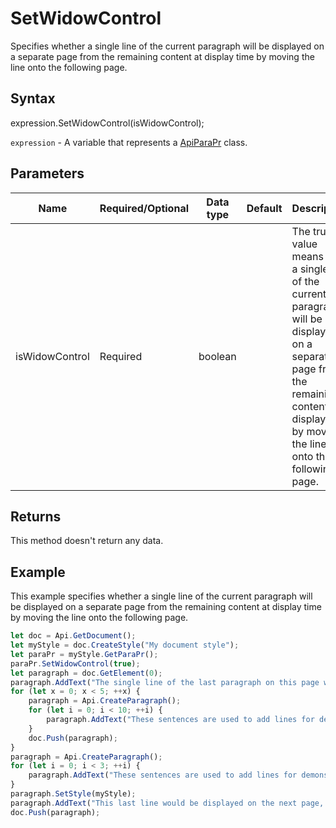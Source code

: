 # SetWidowControl

Specifies whether a single line of the current paragraph will be displayed on a separate page from the remaining content at display time by moving the line onto the following page.

## Syntax

expression.SetWidowControl(isWidowControl);

`expression` - A variable that represents a [ApiParaPr](../ApiParaPr.md) class.

## Parameters

| **Name** | **Required/Optional** | **Data type** | **Default** | **Description** |
| ------------- | ------------- | ------------- | ------------- | ------------- |
| isWidowControl | Required | boolean |  | The true value means that a single line of the current paragraph will be displayed on a separate page from the remaining content at display time by moving the line onto the following page. |

## Returns

This method doesn't return any data.

## Example

This example specifies whether a single line of the current paragraph will be displayed on a separate page from the remaining content at display time by moving the line onto the following page.

```javascript
let doc = Api.GetDocument();
let myStyle = doc.CreateStyle("My document style");
let paraPr = myStyle.GetParaPr();
paraPr.SetWidowControl(true);
let paragraph = doc.GetElement(0);
paragraph.AddText("The single line of the last paragraph on this page will be prevented from being displayed on a separate page. ");
for (let x = 0; x < 5; ++x) {
	paragraph = Api.CreateParagraph();
	for (let i = 0; i < 10; ++i) {
		paragraph.AddText("These sentences are used to add lines for demonstrative purposes. ");
	}
	doc.Push(paragraph);
}
paragraph = Api.CreateParagraph();
for (let i = 0; i < 3; ++i) {
	paragraph.AddText("These sentences are used to add lines for demonstrative purposes. ");
}
paragraph.SetStyle(myStyle);
paragraph.AddText("This last line would be displayed on the next page, if we had not used the set widow control method.");
doc.Push(paragraph);
```
